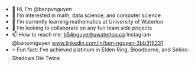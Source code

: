 - 👋 Hi, I’m @benpvnguyen
- 👀 I’m interested in math, data science, and computer science
- 🌱 I’m currently learning mathematics at University of Waterloo
- 💞️ I’m looking to collaborate on any fun team side projects
- 📫 How to reach me:
  b54nguye@uwaterloo.ca
  Instagram @benpvnguyen
  www.linkedin.com/in/ben-nguyen-3bb316231
- ⚡ Fun fact: I've achieved platinum in Elden Ring, Bloodborne, and Sekiro: Shadows Die Twice

<!---
benpvnguyen/benpvnguyen is a ✨ special ✨ repository because its `README.md` (this file) appears on your GitHub profile.
You can click the Preview link to take a look at your changes.
--->
